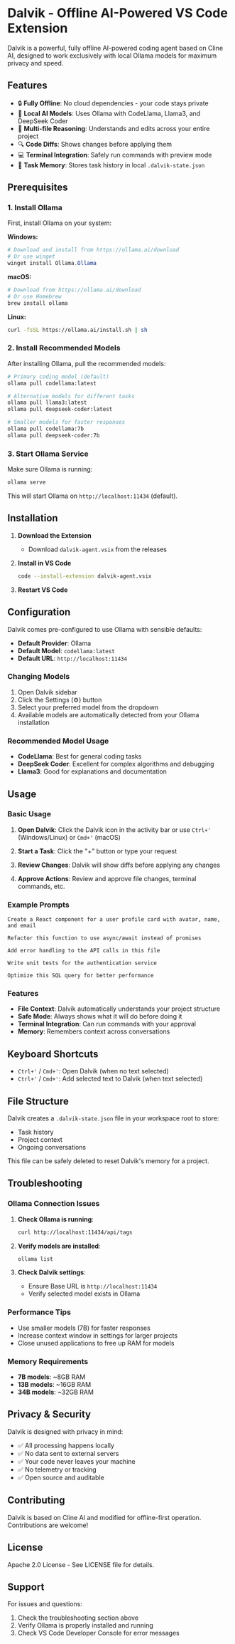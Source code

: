 # Dalvik - Offline AI-Powered VS Code Extension

Dalvik is a powerful, fully offline AI-powered coding agent based on Cline AI, designed to work exclusively with local Ollama models for maximum privacy and speed.

## Features

-   🔒 **Fully Offline**: No cloud dependencies - your code stays private
-   🤖 **Local AI Models**: Uses Ollama with CodeLlama, Llama3, and DeepSeek Coder
-   📁 **Multi-file Reasoning**: Understands and edits across your entire project
-   🔍 **Code Diffs**: Shows changes before applying them
-   💻 **Terminal Integration**: Safely run commands with preview mode
-   🎯 **Task Memory**: Stores task history in local `.dalvik-state.json`

## Prerequisites

### 1. Install Ollama

First, install Ollama on your system:

**Windows:**

```powershell
# Download and install from https://ollama.ai/download
# Or use winget
winget install Ollama.Ollama
```

**macOS:**

```bash
# Download from https://ollama.ai/download
# Or use Homebrew
brew install ollama
```

**Linux:**

```bash
curl -fsSL https://ollama.ai/install.sh | sh
```

### 2. Install Recommended Models

After installing Ollama, pull the recommended models:

```bash
# Primary coding model (default)
ollama pull codellama:latest

# Alternative models for different tasks
ollama pull llama3:latest
ollama pull deepseek-coder:latest

# Smaller models for faster responses
ollama pull codellama:7b
ollama pull deepseek-coder:7b
```

### 3. Start Ollama Service

Make sure Ollama is running:

```bash
ollama serve
```

This will start Ollama on `http://localhost:11434` (default).

## Installation

1. **Download the Extension**

    - Download `dalvik-agent.vsix` from the releases

2. **Install in VS Code**

    ```bash
    code --install-extension dalvik-agent.vsix
    ```

3. **Restart VS Code**

## Configuration

Dalvik comes pre-configured to use Ollama with sensible defaults:

-   **Default Provider**: Ollama
-   **Default Model**: `codellama:latest`
-   **Default URL**: `http://localhost:11434`

### Changing Models

1. Open Dalvik sidebar
2. Click the Settings (⚙️) button
3. Select your preferred model from the dropdown
4. Available models are automatically detected from your Ollama installation

### Recommended Model Usage

-   **CodeLlama**: Best for general coding tasks
-   **DeepSeek Coder**: Excellent for complex algorithms and debugging
-   **Llama3**: Good for explanations and documentation

## Usage

### Basic Usage

1. **Open Dalvik**: Click the Dalvik icon in the activity bar or use `Ctrl+'` (Windows/Linux) or `Cmd+'` (macOS)

2. **Start a Task**: Click the "+" button or type your request

3. **Review Changes**: Dalvik will show diffs before applying any changes

4. **Approve Actions**: Review and approve file changes, terminal commands, etc.

### Example Prompts

```
Create a React component for a user profile card with avatar, name, and email

Refactor this function to use async/await instead of promises

Add error handling to the API calls in this file

Write unit tests for the authentication service

Optimize this SQL query for better performance
```

### Features

-   **File Context**: Dalvik automatically understands your project structure
-   **Safe Mode**: Always shows what it will do before doing it
-   **Terminal Integration**: Can run commands with your approval
-   **Memory**: Remembers context across conversations

## Keyboard Shortcuts

-   `Ctrl+'` / `Cmd+'`: Open Dalvik (when no text selected)
-   `Ctrl+'` / `Cmd+'`: Add selected text to Dalvik (when text selected)

## File Structure

Dalvik creates a `.dalvik-state.json` file in your workspace root to store:

-   Task history
-   Project context
-   Ongoing conversations

This file can be safely deleted to reset Dalvik's memory for a project.

## Troubleshooting

### Ollama Connection Issues

1. **Check Ollama is running**:

    ```bash
    curl http://localhost:11434/api/tags
    ```

2. **Verify models are installed**:

    ```bash
    ollama list
    ```

3. **Check Dalvik settings**:
    - Ensure Base URL is `http://localhost:11434`
    - Verify selected model exists in Ollama

### Performance Tips

-   Use smaller models (7B) for faster responses
-   Increase context window in settings for larger projects
-   Close unused applications to free up RAM for models

### Memory Requirements

-   **7B models**: ~8GB RAM
-   **13B models**: ~16GB RAM
-   **34B models**: ~32GB RAM

## Privacy & Security

Dalvik is designed with privacy in mind:

-   ✅ All processing happens locally
-   ✅ No data sent to external servers
-   ✅ Your code never leaves your machine
-   ✅ No telemetry or tracking
-   ✅ Open source and auditable

## Contributing

Dalvik is based on Cline AI and modified for offline-first operation. Contributions are welcome!

## License

Apache 2.0 License - See LICENSE file for details.

## Support

For issues and questions:

1. Check the troubleshooting section above
2. Verify Ollama is properly installed and running
3. Check VS Code Developer Console for error messages
